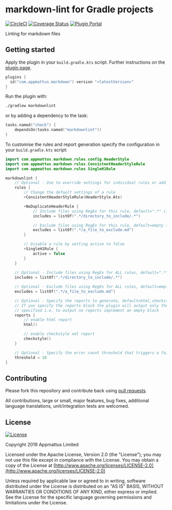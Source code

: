 # markdown-lint for Gradle projects

[![CircleCI](https://circleci.com/gh/appmattus/markdown-lint/tree/master.svg?style=svg)](https://circleci.com/gh/appmattus/markdown-lint/tree/master)
[![Coverage Status](https://coveralls.io/repos/github/appmattus/markdown-lint/badge.svg?branch=master)](https://coveralls.io/github/appmattus/markdown-lint?branch=master)
[![Plugin Portal](https://img.shields.io/maven-metadata/v/https/plugins.gradle.org/m2/com/appmattus/markdown/com.appmattus.markdown.gradle.plugin/maven-metadata.xml.svg?label=plugin%20portal)](https://plugins.gradle.org/plugin/com.appmattus.markdown)

Linting for markdown files

## Getting started

Apply the plugin in your `build.gradle.kts` script. Further instructions on the
[plugin page](https://plugins.gradle.org/plugin/com.appmattus.markdown).

```kotlin
plugins {
  id("com.appmattus.markdown") version "<latestVersion>"
}
```

Run the plugin with:

```bash
./gradlew markdownlint
```

or by adding a dependency to the task:

```kotlin
tasks.named("check") {
    dependsOn(tasks.named("markdownlint"))
}
```

To customise the rules and report generation specify the configuration in
your `build.gradle.kts` script:

```kotlin
import com.appmattus.markdown.rules.config.HeaderStyle
import com.appmattus.markdown.rules.ConsistentHeaderStyleRule
import com.appmattus.markdown.rules.SingleH1Rule

markdownlint {
    // Optional - Use to override settings for individual rules or add in custom rules
    rules {
        // Change the default settings of a rule
        +ConsistentHeaderStyleRule(HeaderStyle.Atx)

        +NoDuplicateHeaderRule {
            // Include files using RegEx for this rule, default=".*" (i.e. all files)
            includes = listOf(".*/directory_to_include/.*")

            // Exclude files using RegEx for this rule, default=empty (i.e. exclude nothing)
            excludes = listOf(".*/a_file_to_exclude.md")
        }

        // Disable a rule by setting active to false
        +SingleH1Rule {
            active = false
        }
    }
    
    // Optional - Include files using RegEx for ALL rules, default=".*" (i.e. all files in root project directory)
    includes = listOf(".*/directory_to_include/.*")

    // Optional - Exclude files using RegEx for ALL rules, default=empty (i.e. exclude nothing)
    excludes = listOf(".*/a_file_to_exclude.md")

    // Optional - Specify the reports to generate, default=html,checkstyle
    // If you specify the reports block the plugin will output only the types
    // specified i.e. to output no reports implement an empty block
    reports {
        // enable html report
        html()

        // enable checkstyle xml report
        checkstyle()
    }

    // Optional - Specify the error count threshold that triggers a failed build, default=0
    threshold = 10
}
```

## Contributing

Please fork this repository and contribute back using [pull requests](https://github.com/appmattus/markdown-lint/pulls).

All contributions, large or small, major features, bug fixes, additional
language translations, unit/integration tests are welcomed.

## License

[![License](https://img.shields.io/badge/License-Apache%202.0-blue.svg)](LICENSE)

Copyright 2019 Appmattus Limited

Licensed under the Apache License, Version 2.0 (the "License"); you may not use
this file except in compliance with the License. You may obtain a copy of the
License at [http://www.apache.org/licenses/LICENSE-2.0](http://www.apache.org/licenses/LICENSE-2.0)

Unless required by applicable law or agreed to in writing, software distributed
under the License is distributed on an "AS IS" BASIS, WITHOUT WARRANTIES OR
CONDITIONS OF ANY KIND, either express or implied. See the License for the
specific language governing permissions and limitations under the License.
